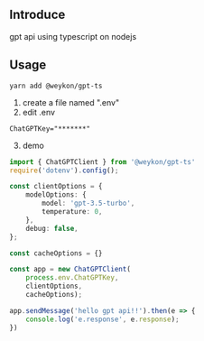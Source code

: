 ## Introduce
gpt api using typescript on nodejs

## Usage

```
yarn add @weykon/gpt-ts
```
1. create a file named ".env"
2. edit .env
```
ChatGPTKey="*******"
```
3. demo
```ts
import { ChatGPTClient } from '@weykon/gpt-ts'
require('dotenv').config();

const clientOptions = {
    modelOptions: {
        model: 'gpt-3.5-turbo',
        temperature: 0,
    },
    debug: false,
};

const cacheOptions = {}

const app = new ChatGPTClient(
    process.env.ChatGPTKey,
    clientOptions,
    cacheOptions);

app.sendMessage('hello gpt api!!').then(e => {
    console.log('e.response', e.response);
})
```